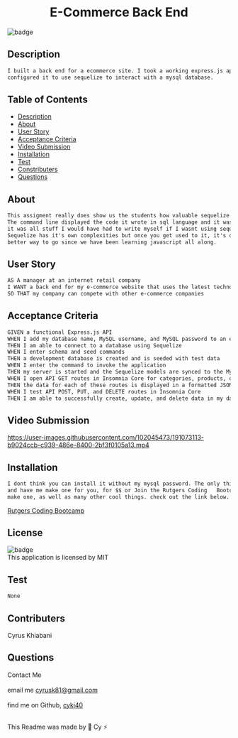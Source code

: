 
  <h1 align="center">E-Commerce Back End</h1>

  ![badge](https://img.shields.io/badge/license-MIT--brightgreen)<br />

  ## Description 
  
  ```md
  I built a back end for a ecommerce site. I took a working express.js api and 
  configured it to use sequelize to interact with a mysql database.
   ```
  ## Table of Contents
  
 * [Description](#description)
 * [About](#about)
 * [User Story](#user-story)
 * [Acceptance Criteria](#acceptance-criteria)
 * [Video Submission](#video-submission)
 * [Installation](#installation)
 * [Test](#test)
 * [Constributers](#contributers)
 * [Questions](#questions)
  
 

  ## About
  
  ```md
  This assigment really does show us the students how valuable sequelize actually is. 
  The command line displayed the code it wrote in sql language and it was a lot and   
  it was all stuff I would have had to write myself if I wasnt using sequelize. 
  Sequelize has it's own complexities but once you get used to it, it's obviuosly the       
  better way to go since we have been learning javascript all along.
  ```

  ## User Story
  
  ```md
  AS A manager at an internet retail company
  I WANT a back end for my e-commerce website that uses the latest technologies
  SO THAT my company can compete with other e-commerce companies
```

  ## Acceptance Criteria
  
  ```md
  GIVEN a functional Express.js API
  WHEN I add my database name, MySQL username, and MySQL password to an environment variable file
  THEN I am able to connect to a database using Sequelize
  WHEN I enter schema and seed commands
  THEN a development database is created and is seeded with test data
  WHEN I enter the command to invoke the application
  THEN my server is started and the Sequelize models are synced to the MySQL database
  WHEN I open API GET routes in Insomnia Core for categories, products, or tags
  THEN the data for each of these routes is displayed in a formatted JSON
  WHEN I test API POST, PUT, and DELETE routes in Insomnia Core
  THEN I am able to successfully create, update, and delete data in my database
  ```
  ## Video Submission
  
  

https://user-images.githubusercontent.com/102045473/191073113-b9024ccb-c939-486e-8400-2bf3f0105a13.mp4


 
  ## Installation
  
  ```md
  I dont think you can install it without my mysql password. The only thing you could do is contact me 
  and have me make one for you, for $$ or Join the Rutgers Coding   Bootcamp and they will teach you how to 
  make one, as well as many other cool things. check out the link below. 
```

<a href="https://bootcamp.rutgers.edu/coding/"> Rutgers Coding Bootcamp</a>
  ## License
![badge](https://img.shields.io/badge/license-MIT--brightgreen)
<br />
This application is licensed by MIT

## Test

```md
None
```

## Contributers
Cyrus Khiabani

## Questions
Contact Me<br />
<br />
 email me cyrusk81@gmail.com<br />
 <br />
 find me on Github,  [cykj40](https://github.com/cykj40)<br />
<br /> 

This Readme was made by 🚀 Cy ⚡


